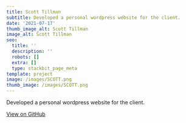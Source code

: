 ```yaml
---
title: Scott Tillman
subtitle: Developed a personal wordpress website for the client.
date: '2021-07-17'
thumb_image_alt: Scott Tillman
image_alt: Scott Tillman
seo:
  title: ''
  description: ''
  robots: []
  extra: []
  type: stackbit_page_meta
template: project
image: /images/SCOTT.png
thumb_image: /images/SCOTT.png
---
```

Developed a personal wordpress website for the client.

[View on GitHub](https://github.com/usmanwalana/Portfolio-Public/tree/master/Scott-Tillman)
